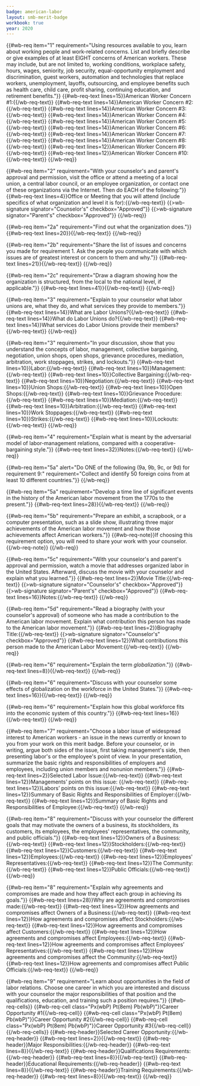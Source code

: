 ```yaml
---
badge: american-labor
layout: smb-merit-badge
workbook: true
year: 2020
---
```


{{#wb-req item="1" requirement="Using resources available to you, learn about working people and work-related concerns. List and briefly describe or give examples of at least EIGHT concerns of American workers. These may include, but are not limited to, working conditions, workplace safety, hours, wages, seniority, job security, equal-opportunity employment and discrimination, guest workers, automation and technologies that replace workers, unemployment, layoffs, outsourcing, and employee benefits such as health care, child care, profit sharing, continuing education, and retirement benefits."}}
{{#wb-req-text lines=15}}American Worker Concern #1:{{/wb-req-text}}
{{#wb-req-text lines=14}}American Worker Concern #2:{{/wb-req-text}}
{{#wb-req-text lines=14}}American Worker Concern #3:{{/wb-req-text}}
{{#wb-req-text lines=14}}American Worker Concern #4:{{/wb-req-text}}
{{#wb-req-text lines=14}}American Worker Concern #5:{{/wb-req-text}}
{{#wb-req-text lines=14}}American Worker Concern #6:{{/wb-req-text}}
{{#wb-req-text lines=14}}American Worker Concern #7:{{/wb-req-text}}
{{#wb-req-text lines=14}}American Worker Concern #8:{{/wb-req-text}}
{{#wb-req-text lines=12}}American Worker Concern #9:{{/wb-req-text}}
{{#wb-req-text lines=12}}American Worker Concern #10:{{/wb-req-text}}
{{/wb-req}}

{{#wb-req item="2" requirement="With your counselor's and parent's approval and permission, visit the office or attend a meeting of a local union, a central labor council, or an employee organization, or contact one of these organizations via the Internet. Then do EACH of the following:"}}
{{#wb-req-text lines=4}}Office or Meeting that you will attend (include specifics of what organization and level it is for):{{/wb-req-text}}
{{>wb-signature signator="Counselor's" checkbox="Approved"}}
{{>wb-signature signator="Parent's" checkbox="Approved"}}
{{/wb-req}}

{{#wb-req item="2a" requirement="Find out what the organization does."}}
{{#wb-req-text lines=20}}{{/wb-req-text}}
{{/wb-req}}

{{#wb-req item="2b" requirement="Share the list of issues and concerns you made for requirement 1. Ask the people you communicate with which issues are of greatest interest or concern to them and why."}}
{{#wb-req-text lines=21}}{{/wb-req-text}}
{{/wb-req}}

{{#wb-req item="2c" requirement="Draw a diagram showing how the organization is structured, from the local to the national level, if applicable."}}
{{#wb-req-text lines=41}}{{/wb-req-text}}
{{/wb-req}}

{{#wb-req item="3" requirement="Explain to your counselor what labor unions are, what they do, and what services they provide to members."}}
{{#wb-req-text lines=14}}What are Labor Unions?{{/wb-req-text}}
{{#wb-req-text lines=14}}What do Labor Unions do?{{/wb-req-text}}
{{#wb-req-text lines=14}}What services do Labor Unions provide their members?{{/wb-req-text}}
{{/wb-req}}

{{#wb-req item="3" requirement="In your discussion, show that you understand the concepts of labor, management, collective bargaining, negotiation, union shops, open shops, grievance procedures, mediation, arbitration, work stoppages, strikes, and lockouts."}}
{{#wb-req-text lines=10}}Labor:{{/wb-req-text}}
{{#wb-req-text lines=10}}Management:{{/wb-req-text}}
{{#wb-req-text lines=10}}Collective Bargaining:{{/wb-req-text}}
{{#wb-req-text lines=10}}Negotiation:{{/wb-req-text}}
{{#wb-req-text lines=10}}Union Shops:{{/wb-req-text}}
{{#wb-req-text lines=10}}Open Shops:{{/wb-req-text}}
{{#wb-req-text lines=10}}Grievance Procedure:{{/wb-req-text}}
{{#wb-req-text lines=10}}Mediation:{{/wb-req-text}}
{{#wb-req-text lines=10}}Arbitration:{{/wb-req-text}}
{{#wb-req-text lines=10}}Work Stoppages:{{/wb-req-text}}
{{#wb-req-text lines=10}}Strikes:{{/wb-req-text}}
{{#wb-req-text lines=10}}Lockouts:{{/wb-req-text}}
{{/wb-req}}

{{#wb-req item="4" requirement="Explain what is meant by the adversarial model of labor-management relations, compared with a cooperative-bargaining style."}}
{{#wb-req-text lines=32}}Notes:{{/wb-req-text}}
{{/wb-req}}

{{#wb-req item="5a" alert="Do ONE of the following (9a, 9b, 9c, or 9d) for requirement 9:" requirement="Collect and identify 50 foreign coins from at least 10 different countries."}}
{{/wb-req}}

{{#wb-req item="5a" requirement="Develop a time line of significant events in the history of the American labor movement from the 1770s to the present."}}
{{#wb-req-text lines=28}}{{/wb-req-text}}
{{/wb-req}}

{{#wb-req item="5b" requirement="Prepare an exhibit, a scrapbook, or a computer presentation, such as a slide show, illustrating three major achievements of the American labor movement and how those achievements affect American workers."}}
{{#wb-req-note}}If choosing this requirement option, you will need to share your work with your counselor.{{/wb-req-note}}
{{/wb-req}}

{{#wb-req item="5c" requirement="With your counselor's and parent's approval and permission, watch a movie that addresses organized labor in the United States. Afterward, discuss the movie with your counselor and explain what you learned."}}
{{#wb-req-text lines=2}}Movie Title:{{/wb-req-text}}
{{>wb-signature signator="Counselor's" checkbox="Approved"}}
{{>wb-signature signator="Parent's" checkbox="Approved"}}
{{#wb-req-text lines=16}}Notes:{{/wb-req-text}}
{{/wb-req}}

{{#wb-req item="5d" requirement="Read a biography (with your counselor's approval) of someone who has made a contribution to the American labor movement. Explain what contribution this person has made to the American labor movement."}}
{{#wb-req-text lines=2}}Biography Title:{{/wb-req-text}}
{{>wb-signature signator="Counselor's" checkbox="Approved"}}
{{#wb-req-text lines=12}}What contributions this person made to the American Labor Movement:{{/wb-req-text}}
{{/wb-req}}

{{#wb-req item="6" requirement="Explain the term *globalization*."}}
{{#wb-req-text lines=8}}{{/wb-req-text}}
{{/wb-req}}

{{#wb-req item="6" requirement="Discuss with your counselor some effects of globalization on the workforce in the United States."}}
{{#wb-req-text lines=16}}{{/wb-req-text}}
{{/wb-req}}

{{#wb-req item="6" requirement="Explain how this global workforce fits into the economic system of this country."}}
{{#wb-req-text lines=16}}{{/wb-req-text}}
{{/wb-req}}

{{#wb-req item="7" requirement="Choose a labor issue of widespread interest to American workers - an issue in the news currently or known to you from your work on this merit badge. Before your counselor, or in writing, argue both sides of the issue, first taking management's side, then presenting labor's or the employee's point of view. In your presentation, summarize the basic rights and responsibilities of employers and employees, including union members and nonunion members."}}
{{#wb-req-text lines=2}}Selected Labor Issue:{{/wb-req-text}}
{{#wb-req-text lines=12}}Managements’ points on this issue: {{/wb-req-text}}
{{#wb-req-text lines=12}}Labors’ points on this issue:{{/wb-req-text}}
{{#wb-req-text lines=12}}Summary of Basic Rights and Responsibilities of Employer:{{/wb-req-text}}
{{#wb-req-text lines=12}}Summary of Basic Rights and Responsibilities of Employee:{{/wb-req-text}}
{{/wb-req}}

{{#wb-req item="8" requirement="Discuss with your counselor the different goals that may motivate the owners of a business, its stockholders, its customers, its employees, the employees' representatives, the community, and public officials."}}
{{#wb-req-text lines=12}}Owners of a Business:{{/wb-req-text}}
{{#wb-req-text lines=12}}Stockholders:{{/wb-req-text}}
{{#wb-req-text lines=12}}Customers:{{/wb-req-text}}
{{#wb-req-text lines=12}}Employees:{{/wb-req-text}}
{{#wb-req-text lines=12}}Employees' Representatives:{{/wb-req-text}}
{{#wb-req-text lines=12}}The Community:{{/wb-req-text}}
{{#wb-req-text lines=12}}Public Officials:{{/wb-req-text}}
{{/wb-req}}

{{#wb-req item="8" requirement="Explain why agreements and compromises are made and how they affect each group in achieving its goals."}}
{{#wb-req-text lines=28}}Why are agreements and compromises made:{{/wb-req-text}}
{{#wb-req-text lines=12}}How agreements and compromises affect Owners of a Business:{{/wb-req-text}}
{{#wb-req-text lines=12}}How agreements and compromises affect Stockholders:{{/wb-req-text}}
{{#wb-req-text lines=12}}How agreements and compromises affect Customers:{{/wb-req-text}}
{{#wb-req-text lines=12}}How agreements and compromises affect Employees:{{/wb-req-text}}
{{#wb-req-text lines=12}}How agreements and compromises affect Employees’ Representatives:{{/wb-req-text}}
{{#wb-req-text lines=12}}How agreements and compromises affect the Community:{{/wb-req-text}}
{{#wb-req-text lines=12}}How agreements and compromises affect Public Officials:{{/wb-req-text}}
{{/wb-req}}

{{#wb-req item="9" requirement="Learn about opportunities in the field of labor relations. Choose one career in which you are interested and discuss with your counselor the major responsibilities of that position and the qualifications, education, and training such a position requires."}}
{{#wb-req-cells}}
{{#wb-req-cell class="Px(wbP) Pt(8em) Pb(wbP)"}}Career Opportunity #1{{/wb-req-cell}}
{{#wb-req-cell class="Px(wbP) Pt(8em) Pb(wbP)"}}Career Opportunity #2{{/wb-req-cell}}
{{#wb-req-cell class="Px(wbP) Pt(8em) Pb(wbP)"}}Career Opportunity #3{{/wb-req-cell}}
{{/wb-req-cells}}
{{#wb-req-header}}Selected Career Opportunity:{{/wb-req-header}}
{{#wb-req-text lines=2}}{{/wb-req-text}}
{{#wb-req-header}}Major Responsibilities:{{/wb-req-header}}
{{#wb-req-text lines=8}}{{/wb-req-text}}
{{#wb-req-header}}Qualifications Requirements:{{/wb-req-header}}
{{#wb-req-text lines=8}}{{/wb-req-text}}
{{#wb-req-header}}Educational Requirements:{{/wb-req-header}}
{{#wb-req-text lines=8}}{{/wb-req-text}}
{{#wb-req-header}}Training Requirements:{{/wb-req-header}}
{{#wb-req-text lines=8}}{{/wb-req-text}}
{{/wb-req}}
